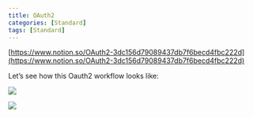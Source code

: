 ```yaml
---
title: OAuth2
categories: [Standard]
tags: [Standard]
---
```


[https://www.notion.so/OAuth2-3dc156d79089437db7f6becd4fbc222d](https://www.notion.so/OAuth2-3dc156d79089437db7f6becd4fbc222d)


Let’s see how this Oauth2 workflow looks like:


![](https://prod-files-secure.s3.us-west-2.amazonaws.com/9960fb2a-b75e-4bea-a8f9-b00925db1215/3bce41e0-99e8-4ebd-9701-e2bc9cbb79a2/Untitled.png?X-Amz-Algorithm=AWS4-HMAC-SHA256&X-Amz-Content-Sha256=UNSIGNED-PAYLOAD&X-Amz-Credential=ASIAZI2LB466VBA5IWXI%2F20250926%2Fus-west-2%2Fs3%2Faws4_request&X-Amz-Date=20250926T202326Z&X-Amz-Expires=3600&X-Amz-Security-Token=IQoJb3JpZ2luX2VjEAwaCXVzLXdlc3QtMiJGMEQCIEdhOfGFLephAg9FwhO3%2BonsgIDZhR6gB%2FFSgNrgnICAAiBffWrPY6Yd5ma%2FX9PYTpdBGVKpvCE6wqfM1pImrPPIYSqIBAiU%2F%2F%2F%2F%2F%2F%2F%2F%2F%2F8BEAAaDDYzNzQyMzE4MzgwNSIMYpEYFWJA0471wl8EKtwDLiQ%2BbD9ai0FBk7QHPTkQvMoldHSufLEAhkp7M1eSkjT9260FjU4iN0I7IzcoGa15upRhX2MNuSf08XDH%2FKSQW2uzw8Q%2B0cTS0I3eLk%2Bu5rFXLc43efaBWMdEfvVHoJFwbrEApdRptrpt4n8ZlCRogPq%2FWehAJdXlNmj%2Fxm2JuzlaCXtYNgrLg%2BqKeAI%2BHQQnHMpbqcyX9QOXQl67HqFP093QRlOuZFMK2tzhy%2BnQqX8g6SlxeEXCJlrjpEWVOv76U0C6igNJbTm9ifFKOCfuqqRdaJxxGwmrSCg4UIsXGedPDPtdP6pREXK3sB3U9js34GOz%2Fn1YgSTWnzqLpac8AIlcaOGH0BycJLErcZvjzYRur3GaLH4ni%2FWXDfDsbyLIXNs%2FVkhisWR2vEzkpsRCR82TUKHw%2Fi8WSonU%2FAjahh72mrFHXzePKmYHo4q0%2F%2BUho%2FQMkz9LbX228EuJe2cOUExxCi2g0m7Nb9DEvrda1QwuTDosIJ4cbxXdBUV52PmNiOVwV8vvGzgiKMHept2yk%2FAyWy5C%2B3NjaBC8g7HtgmqDLVRYWgfAChCA%2BUVWjt4Bdy5xyOBpIBTH0jApaCtZXRpvZpjMbYIkN3yGPMkuMioKwDSZ%2B2hKqyRXqaww%2Fc7bxgY6pgFM28LnVSVAYhlTyZEtPKSKsJt5OcZyTPTDdS3srNn3JJEgSk8igu73aXzKWwVI3keJGNdoDuefSgs%2F8pIPu5wYh5fGrJ%2Fn8UN3BGzCbKPgUiuI1U5SuLh0xeGF%2BU0DzVEi8xU46wge%2BTYfJS5hurrm4JtWpFzldJ9HMq2dZ8KHEfJKpSqfGjiFUPyj10LjPSSyfZ1tHmJZ5p34Or0dpivdbbKKeR3I&X-Amz-Signature=ad13a32ec82d553dfd9511e83552ce7234f90ac9290b560d30801a0c41ae64c3&X-Amz-SignedHeaders=host&x-amz-checksum-mode=ENABLED&x-id=GetObject)


![](https://prod-files-secure.s3.us-west-2.amazonaws.com/9960fb2a-b75e-4bea-a8f9-b00925db1215/27d32b66-de43-41de-80f7-7edb81d1190f/Untitled.png?X-Amz-Algorithm=AWS4-HMAC-SHA256&X-Amz-Content-Sha256=UNSIGNED-PAYLOAD&X-Amz-Credential=ASIAZI2LB466VBA5IWXI%2F20250926%2Fus-west-2%2Fs3%2Faws4_request&X-Amz-Date=20250926T202326Z&X-Amz-Expires=3600&X-Amz-Security-Token=IQoJb3JpZ2luX2VjEAwaCXVzLXdlc3QtMiJGMEQCIEdhOfGFLephAg9FwhO3%2BonsgIDZhR6gB%2FFSgNrgnICAAiBffWrPY6Yd5ma%2FX9PYTpdBGVKpvCE6wqfM1pImrPPIYSqIBAiU%2F%2F%2F%2F%2F%2F%2F%2F%2F%2F8BEAAaDDYzNzQyMzE4MzgwNSIMYpEYFWJA0471wl8EKtwDLiQ%2BbD9ai0FBk7QHPTkQvMoldHSufLEAhkp7M1eSkjT9260FjU4iN0I7IzcoGa15upRhX2MNuSf08XDH%2FKSQW2uzw8Q%2B0cTS0I3eLk%2Bu5rFXLc43efaBWMdEfvVHoJFwbrEApdRptrpt4n8ZlCRogPq%2FWehAJdXlNmj%2Fxm2JuzlaCXtYNgrLg%2BqKeAI%2BHQQnHMpbqcyX9QOXQl67HqFP093QRlOuZFMK2tzhy%2BnQqX8g6SlxeEXCJlrjpEWVOv76U0C6igNJbTm9ifFKOCfuqqRdaJxxGwmrSCg4UIsXGedPDPtdP6pREXK3sB3U9js34GOz%2Fn1YgSTWnzqLpac8AIlcaOGH0BycJLErcZvjzYRur3GaLH4ni%2FWXDfDsbyLIXNs%2FVkhisWR2vEzkpsRCR82TUKHw%2Fi8WSonU%2FAjahh72mrFHXzePKmYHo4q0%2F%2BUho%2FQMkz9LbX228EuJe2cOUExxCi2g0m7Nb9DEvrda1QwuTDosIJ4cbxXdBUV52PmNiOVwV8vvGzgiKMHept2yk%2FAyWy5C%2B3NjaBC8g7HtgmqDLVRYWgfAChCA%2BUVWjt4Bdy5xyOBpIBTH0jApaCtZXRpvZpjMbYIkN3yGPMkuMioKwDSZ%2B2hKqyRXqaww%2Fc7bxgY6pgFM28LnVSVAYhlTyZEtPKSKsJt5OcZyTPTDdS3srNn3JJEgSk8igu73aXzKWwVI3keJGNdoDuefSgs%2F8pIPu5wYh5fGrJ%2Fn8UN3BGzCbKPgUiuI1U5SuLh0xeGF%2BU0DzVEi8xU46wge%2BTYfJS5hurrm4JtWpFzldJ9HMq2dZ8KHEfJKpSqfGjiFUPyj10LjPSSyfZ1tHmJZ5p34Or0dpivdbbKKeR3I&X-Amz-Signature=2665ab2adef97717f925c2e9f6149c0066d2d54617983b6820313769b2c9f4a5&X-Amz-SignedHeaders=host&x-amz-checksum-mode=ENABLED&x-id=GetObject)

